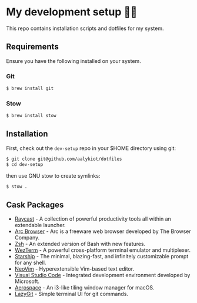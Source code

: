 # My development setup 👨‍💻

This repo contains installation scripts and dotfiles for my system.

## Requirements

Ensure you have the following installed on your system.

### Git

```sh
$ brew install git
```

### Stow

```sh
$ brew install stow
```

## Installation

First, check out the `dev-setup` repo in your $HOME directory using git:

```sh
$ git clone git@github.com/aalykiot/dotfiles
$ cd dev-setup
```

then use GNU stow to create symlinks:

```sh
$ stow .
```

## Cask Packages

- [Raycast](https://raycast.com) - A collection of powerful productivity tools all within an extendable launcher.
- [Arc Browser](https://arc.net/) - Arc is a freeware web browser developed by The Browser Company.
- [Zsh](https://www.zsh.org/) - An extended version of Bash with new features.
- [WezTerm](https://wezfurlong.org/wezterm/index.html) - A powerful cross-platform terminal emulator and multiplexer.
- [Starship](https://starship.rs/) - The minimal, blazing-fast, and infinitely customizable prompt for any shell.
- [NeoVim](https://neovim.io/) - Hyperextensible Vim-based text editor.
- [Visual Studio Code](https://code.visualstudio.com/) - Integrated development environment developed by Microsoft.
- [Aerospace](https://nikitabobko.github.io/AeroSpace/guide) - An i3-like tiling window manager for macOS.
- [LazyGit](https://github.com/jesseduffield/lazygit) - Simple terminal UI for git commands.
